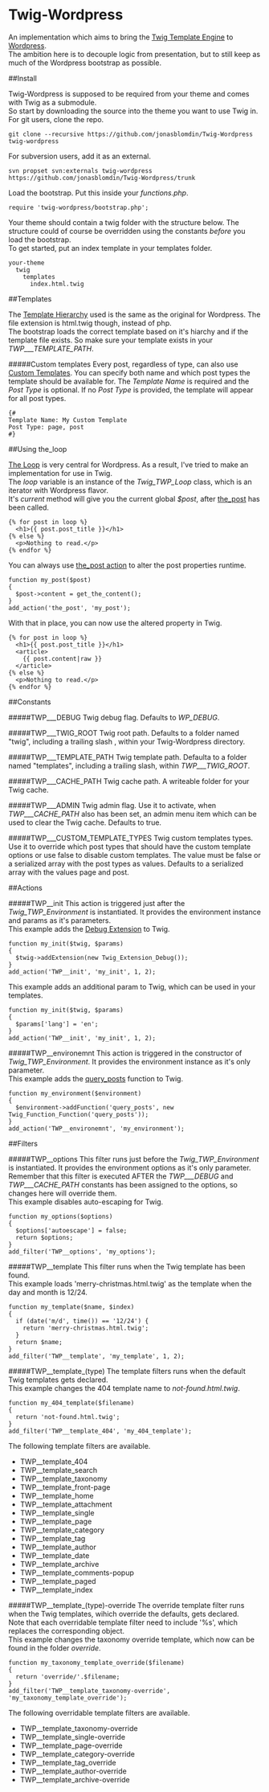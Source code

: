 Twig-Wordpress
==============

An implementation which aims to bring the [Twig Template Engine](http://twig.sensiolabs.org) to [Wordpress](http://wordpress.org).  
The ambition here is to decouple logic from presentation, but to still keep as much of the Wordpress bootstrap as possible.

##Install

Twig-Wordpress is supposed to be required from your theme and comes with Twig as a submodule.  
So start by downloading the source into the theme you want to use Twig in.  
For git users, clone the repo.

    git clone --recursive https://github.com/jonasblomdin/Twig-Wordpress twig-wordpress

For subversion users, add it as an external.

    svn propset svn:externals twig-wordpress https://github.com/jonasblomdin/Twig-Wordpress/trunk

Load the bootstrap. Put this inside your *functions.php*.

    require 'twig-wordpress/bootstrap.php';
 
Your theme should contain a twig folder with the structure below. The structure could of course be overridden using the constants *before* you load the bootstrap.  
To get started, put an index template in your templates folder. 

    your-theme
      twig
        templates
          index.html.twig

##Templates

The [Template Hierarchy](http://codex.wordpress.org/Template_Hierarchy) used is the same as the original for Wordpress. The file extension is html.twig though, instead of php.  
The bootstrap loads the correct template based on it's hiarchy and if the template file exists. So make sure your template exists in your *TWP___TEMPLATE_PATH*.

#####Custom templates
Every post, regardless of type, can also use [Custom Templates](http://codex.wordpress.org/Page_Templates). 
You can specify both name and which post types the template should be available for. The *Template Name* is required and the *Post Type* is optional. If no *Post Type* is provided, the template will appear for all post types.

    {# 
    Template Name: My Custom Template
    Post Type: page, post
    #}

##Using the_loop

[The Loop](http://codex.wordpress.org/The_Loop) is very central for Wordpress. As a result, I've tried to make an implementation for use in Twig.  
The *loop* variable is an instance of the *Twig\_TWP\_Loop* class, which is an iterator with Wordpress flavor.  
It's *current* method will give you the current global *$post*, after [the_post](http://codex.wordpress.org/Function_Reference/the_post) has been called.

    {% for post in loop %}
      <h1>{{ post.post_title }}</h1>
    {% else %}
      <p>Nothing to read.</p>
    {% endfor %}

You can always use [the_post action](http://codex.wordpress.org/Plugin_API/Action_Reference/the_post) to alter the post properties runtime.

    function my_post($post)
    {
      $post->content = get_the_content();
    }
    add_action('the_post', 'my_post');

With that in place, you can now use the altered property in Twig.

    {% for post in loop %}
      <h1>{{ post.post_title }}</h1>
      <article>
        {{ post.content|raw }}
      </article>
    {% else %}
      <p>Nothing to read.</p>
    {% endfor %}

##Constants

#####TWP___DEBUG
Twig debug flag. Defaults to *WP_DEBUG*.

#####TWP___TWIG_ROOT
Twig root path. Defaults to a folder named "twig", including a trailing slash , within your Twig-Wordpress directory.

#####TWP___TEMPLATE_PATH
Twig template path. Defaulta to a folder named "templates", including a trailing slash, within *TWP___TWIG_ROOT*.

#####TWP___CACHE_PATH
Twig cache path. A writeable folder for your Twig cache.

#####TWP___ADMIN
Twig admin flag. Use it to activate, when *TWP___CACHE_PATH* also has been set, an admin menu item which can be used to clear the Twig cache. Defaults to true. 

#####TWP\___CUSTOM\_TEMPLATE\_TYPES
Twig custom templates types. Use it to override which post types that should have the custom template options or use false to disable custom templates. The value must be false or a serialized array with the post types as values. Defaults to a serialized array with the values page and post.

##Actions

#####TWP__init
This action is triggered just after the *Twig\_TWP\_Environment* is instantiated. It provides the environment instance and params as it's parameters.  
This example adds the [Debug Extension](http://twig.sensiolabs.org/doc/extensions/debug.html) to Twig.

    function my_init($twig, $params)
    {
      $twig->addExtension(new Twig_Extension_Debug());
    }
    add_action('TWP__init', 'my_init', 1, 2);

This example adds an additional param to Twig, which can be used in your templates.

    function my_init($twig, $params)
    {
      $params['lang'] = 'en';
    }
    add_action('TWP__init', 'my_init', 1, 2);

#####TWP__environemnt
This action is triggered in the constructor of *Twig\_TWP\_Environment*. It provides the environment instance as it's only parameter.  
This example adds the [query_posts](http://codex.wordpress.org/Function_Reference/query_posts) function to Twig.

    function my_environment($environment)
    {
      $environment->addFunction('query_posts', new Twig_Function_Function('query_posts'));
    }
    add_action('TWP__environemnt', 'my_environment');

##Filters

#####TWP__options
This filter runs just before the *Twig\_TWP\_Environment* is instantiated. It provides the environment options as it's only parameter.  
Remember that this filter is executed AFTER the *TWP\_\__DEBUG* and *TWP\_\__CACHE\_PATH* constants has been assigned to the options, so changes here will override them.  
This example disables auto-escaping for Twig.

    function my_options($options)
    {
      $options['autoescape'] = false;
      return $options;
    }
    add_filter('TWP__options', 'my_options');

#####TWP__template
This filter runs when the Twig template has been found.  
This example loads 'merry-christmas.html.twig' as the template when the day and month is 12/24.

    function my_template($name, $index)
    {
      if (date('m/d', time()) == '12/24') {
        return 'merry-christmas.html.twig';
      }
      return $name;
    }
    add_filter('TWP__template', 'my_template', 1, 2);

#####TWP\__template\_(type)
The template filters runs when the default Twig templates gets declared.  
This example changes the 404 template name to *not-found.html.twig*.

    function my_404_template($filename)
    {
      return 'not-found.html.twig';
    }
    add_filter('TWP__template_404', 'my_404_template');

The following template filters are available.

- TWP\__template\_404
- TWP\__template\_search
- TWP\__template\_taxonomy
- TWP\__template\_front-page
- TWP\__template\_home
- TWP\__template\_attachment
- TWP\__template\_single
- TWP\__template\_page
- TWP\__template\_category
- TWP\__template\_tag
- TWP\__template\_author
- TWP\__template\_date
- TWP\__template\_archive
- TWP\__template\_comments-popup
- TWP\__template\_paged
- TWP\__template\_index

#####TWP\__template\_(type)-override
The override template filter runs when the Twig templates, wihich override the defaults, gets declared.  
Note that each overridable template filter need to include '%s', which replaces the corresponding object.  
This example changes the taxonomy override template, which now can be found in the folder *override*.

    function my_taxonomy_template_override($filename)
    {
      return 'override/'.$filename;
    }
    add_filter('TWP__template_taxonomy-override', 'my_taxonomy_template_override');

The following overridable template filters are available.

- TWP\__template\_taxonomy-override
- TWP\__template\_single-override
- TWP\__template\_page-override
- TWP\__template\_category-override
- TWP\__template\_tag_override
- TWP\__template\_author-override
- TWP\__template\_archive-override
